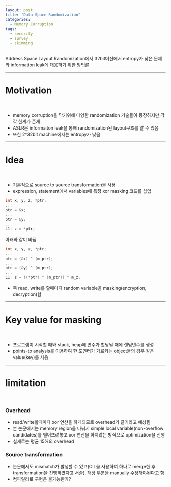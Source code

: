 ```yaml
---
layout: post
title: "Data Space Randomization"
categories:
  - Memory Corruption
tags:
  - security
  - survey
  - skimming
---
```


Address Space Layout Randomization에서 32bit머신에서 entropy가 낮은 문제와 information leak에 대응하기 위한 방법론

___
# Motivation
<br>

- memory corruption을 막기위해 다양한 randomization 기술들이 등장하지만 각각 한계가 존재
- ASLR은 informaiton leak을 통해 randomization된 layout구조를 알 수 있음
- 또한 2^32bit machine에서는 entropy가 낮음
  
___

# Idea
<br>

- 기본적으로 source to source transformation을 사용
- expression, statement에서 variables에 특정 xor masking 코드를 삽입
~~~c
int x, y, z, *ptr;
...
ptr = &x;
...
ptr = &y;
...
L1: z = *ptr;
~~~
아래와 같이 바뀜
~~~c
int x, y, z, *ptr;
...
ptr = (&x) ^ (m_ptr);
...
ptr = (&y) ^ (m_ptr);
...
L1: z = ((*ptr) ^ (m_ptr)) ^ m_z;
~~~

- 즉 read, write를 할때마다 random variable을 masking(encryption, decryption)함

___
# Key value for masking
<br>

- 프로그램이 시작할 때와 stack,  heap에 변수가 할당될 때에 랜덤변수를 생성
- points-to analysis를 이용하여 한 포인터가 가르키는 object들의 경우 같은 value(key)를 사용

___
# limitation
<br>

### **Overhead**
- read/write할때마다 xor 연산을 하게되므로 overhead가 클거라고 예상됨
- 본 논문에서는 memory region을 나눠서 simple local variable(non-overflow candidates)를 떨어뜨려놓고 xor 연산을 하지않는 방식으로 optimization을 진행
- 실제로는 평균 15%의 overhead

### **Source transformation**
- 논문에서도 mismatch가 발생할 수 있고(CIL을 사용하여 하나로 merge한 후 transformation을 진행하였다고 서술), 해당 부분을 manually 수정해야된다고 함
- 컴파일러로 구현은 불가능한가?

